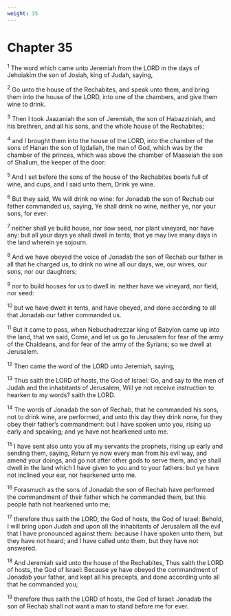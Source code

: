 ```yaml
---
weight: 35
---
```


# Chapter 35

<sup>1</sup> The word which came unto Jeremiah from the LORD in the days of Jehoiakim the son of Josiah, king of Judah, saying, 

<sup>2</sup> Go unto the house of the Rechabites, and speak unto them, and bring them into the house of the LORD, into one of the chambers, and give them wine to drink. 

<sup>3</sup> Then I took Jaazaniah the son of Jeremiah, the son of Habazziniah, and his brethren, and all his sons, and the whole house of the Rechabites; 

<sup>4</sup> and I brought them into the house of the LORD, into the chamber of the sons of Hanan the son of Igdaliah, the man of God, which was by the chamber of the princes, which was above the chamber of Maaseiah the son of Shallum, the keeper of the door: 

<sup>5</sup> And I set before the sons of the house of the Rechabites bowls full of wine, and cups, and I said unto them, Drink ye wine. 

<sup>6</sup> But they said, We will drink no wine: for Jonadab the son of Rechab our father commanded us, saying, Ye shall drink no wine, neither ye, nor your sons, for ever: 

<sup>7</sup> neither shall ye build house, nor sow seed, nor plant vineyard, nor have any: but all your days ye shall dwell in tents; that ye may live many days in the land wherein ye sojourn. 

<sup>8</sup> And we have obeyed the voice of Jonadab the son of Rechab our father in all that he charged us, to drink no wine all our days, we, our wives, our sons, nor our daughters; 

<sup>9</sup> nor to build houses for us to dwell in: neither have we vineyard, nor field, nor seed: 

<sup>10</sup> but we have dwelt in tents, and have obeyed, and done according to all that Jonadab our father commanded us. 

<sup>11</sup> But it came to pass, when Nebuchadrezzar king of Babylon came up into the land, that we said, Come, and let us go to Jerusalem for fear of the army of the Chaldeans, and for fear of the army of the Syrians; so we dwell at Jerusalem. 

<sup>12</sup> Then came the word of the LORD unto Jeremiah, saying, 

<sup>13</sup> Thus saith the LORD of hosts, the God of Israel: Go, and say to the men of Judah and the inhabitants of Jerusalem, Will ye not receive instruction to hearken to my words? saith the LORD. 

<sup>14</sup> The words of Jonadab the son of Rechab, that he commanded his sons, not to drink wine, are performed, and unto this day they drink none, for they obey their father’s commandment: but I have spoken unto you, rising up early and speaking; and ye have not hearkened unto me. 

<sup>15</sup> I have sent also unto you all my servants the prophets, rising up early and sending them, saying, Return ye now every man from his evil way, and amend your doings, and go not after other gods to serve them, and ye shall dwell in the land which I have given to you and to your fathers: but ye have not inclined your ear, nor hearkened unto me. 

<sup>16</sup> Forasmuch as the sons of Jonadab the son of Rechab have performed the commandment of their father which he commanded them, but this people hath not hearkened unto me; 

<sup>17</sup> therefore thus saith the LORD, the God of hosts, the God of Israel: Behold, I will bring upon Judah and upon all the inhabitants of Jerusalem all the evil that I have pronounced against them: because I have spoken unto them, but they have not heard; and I have called unto them, but they have not answered. 

<sup>18</sup> And Jeremiah said unto the house of the Rechabites, Thus saith the LORD of hosts, the God of Israel: Because ye have obeyed the commandment of Jonadab your father, and kept all his precepts, and done according unto all that he commanded you; 

<sup>19</sup> therefore thus saith the LORD of hosts, the God of Israel: Jonadab the son of Rechab shall not want a man to stand before me for ever. 


